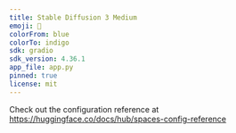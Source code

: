 ```yaml
---
title: Stable Diffusion 3 Medium
emoji: 🎨
colorFrom: blue
colorTo: indigo
sdk: gradio
sdk_version: 4.36.1
app_file: app.py
pinned: true
license: mit
---
```


Check out the configuration reference at https://huggingface.co/docs/hub/spaces-config-reference
